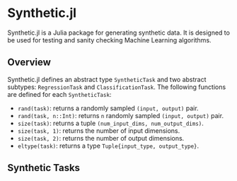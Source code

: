 # Synthetic.jl
Synthetic.jl is a Julia package for generating synthetic data. It is designed to be used for testing and sanity checking Machine Learning algorithms.

## Overview
Synthetic.jl defines an abstract type `SyntheticTask` and two abstract  subtypes: `RegressionTask` and `ClassificationTask`. The following functions are defined for each `SyntheticTask`:
 - `rand(task)`: returns a randomly sampled `(input, output)` pair.
 - `rand(task, n::Int)`: returns `n` randomly sampled `(input, output)` pair.
 - `size(task)`: returns a tuple `(num_input_dims, num_output_dims)`.
 - `size(task, 1)`: returns the number of input dimensions.
 - `size(task, 2)`: returns the number of output dimensions.
 - `eltype(task)`: returns a type `Tuple{input_type, output_type}`.

## Synthetic Tasks
